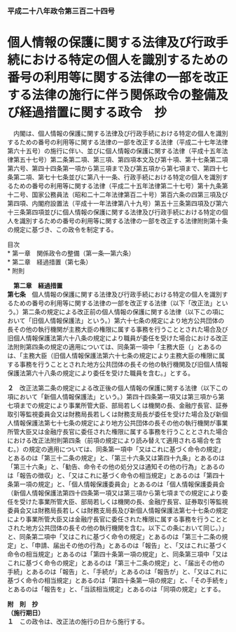 ### 平成二十八年政令第三百二十四号  
# 個人情報の保護に関する法律及び行政手続における特定の個人を識別するための番号の利用等に関する法律の一部を改正する法律の施行に伴う関係政令の整備及び経過措置に関する政令　抄  
　内閣は、個人情報の保護に関する法律及び行政手続における特定の個人を識別するための番号の利用等に関する法律の一部を改正する法律（平成二十七年法律第六十五号）の施行に伴い、並びに個人情報の保護に関する法律（平成十五年法律第五十七号）第二条第二項、第三項、第四項本文及び第十項、第十七条第二項第六号、第四十四条第一項から第三項まで及び第五項から第七項まで、第四十七条第二項、第七十七条並びに第八十一条、行政手続における特定の個人を識別するための番号の利用等に関する法律（平成二十五年法律第二十七号）第十九条第十二号、国家公務員法（昭和二十二年法律第百二十号）第百六条の四第三項及び第四項、内閣府設置法（平成十一年法律第八十九号）第五十三条第四項及び第六十三条第四項並びに個人情報の保護に関する法律及び行政手続における特定の個人を識別するための番号の利用等に関する法律の一部を改正する法律附則第十条の規定に基づき、この政令を制定する。  
  
目次  
	* 第一章　関係政令の整備（第一条―第六条）  
	* 第二章　経過措置（第七条）  
	* 附則  
  
&emsp;**第二章　経過措置**  
**第七条**　個人情報の保護に関する法律及び行政手続における特定の個人を識別するための番号の利用等に関する法律の一部を改正する法律（以下「改正法」という。）第二条の規定による改正前の個人情報の保護に関する法律（以下この項において「旧個人情報保護法」という。）第六十七条の規定により地方公共団体の長その他の執行機関が主務大臣の権限に属する事務を行うこととされた場合及び旧個人情報保護法第六十八条の規定により職員が委任を受けた場合における改正法附則第四条の規定の適用については、同条第一項中「主務大臣（」とあるのは、「主務大臣（旧個人情報保護法第六十七条の規定により主務大臣の権限に属する事務を行うこととされた地方公共団体の長その他の執行機関及び旧個人情報保護法第六十八条の規定により委任を受けた職員を含む。」とする。  
  
**２**　改正法第二条の規定による改正後の個人情報の保護に関する法律（以下この項において「新個人情報保護法」という。）第四十四条第一項又は第三項から第七項までの規定により事業所管大臣、部局若しくは機関の長、金融庁長官、証券取引等監視委員会又は財務局長若しくは財務支局長が委任を受けた場合及び新個人情報保護法第七十七条の規定により地方公共団体の長その他の執行機関が事業所管大臣又は金融庁長官に委任された権限に属する事務を行うこととされた場合における改正法附則第四条（前項の規定により読み替えて適用される場合を含む。）の規定の適用については、同条第一項中「又はこれに基づく命令の規定」とあるのは「第三十二条の規定」と、「第三十六条又は第四十九条」とあるのは「第三十六条」と、「勧告、命令その他の処分又は通知その他の行為」とあるのは「報告の徴収」と、「又はこれに基づく命令の相当規定」とあるのは「第四十条第一項の規定」と、「個人情報保護委員会」とあるのは「個人情報保護委員会（新個人情報保護法第四十四条第一項又は第三項から第七項までの規定により委任を受けた事業所管大臣、部局若しくは機関の長、金融庁長官、証券取引等監視委員会又は財務局長若しくは財務支局長及び新個人情報保護法第七十七条の規定により事業所管大臣又は金融庁長官に委任された権限に属する事務を行うこととされた地方公共団体の長その他の執行機関を含む。以下この条において同じ。）」と、同条第二項中「又はこれに基づく命令の規定」とあるのは「第三十二条の規定」と、「申請、届出その他の行為」とあるのは「報告」と、「又はこれに基づく命令の相当規定」とあるのは「第四十条第一項の規定」と、同条第三項中「又はこれに基づく命令の規定」とあるのは「第三十二条の規定」と、「届出その他の手続」とあるのは「報告」と、「手続が」とあるのは「報告が」と、「又はこれに基づく命令の相当規定」とあるのは「第四十条第一項の規定」と、「その手続を」とあるのは「報告を」と、「当該相当規定」とあるのは「同項の規定」とする。  
  
**附　則　抄**  
**（施行期日）**  
**１**　この政令は、改正法の施行の日から施行する。  
  

